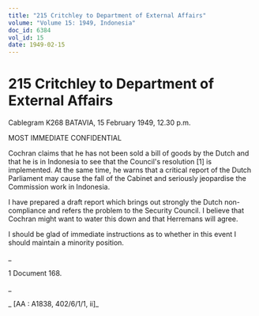 ```yaml
---
title: "215 Critchley to Department of External Affairs"
volume: "Volume 15: 1949, Indonesia"
doc_id: 6384
vol_id: 15
date: 1949-02-15
---
```


# 215 Critchley to Department of External Affairs

Cablegram K268 BATAVIA, 15 February 1949, 12.30 p.m.

MOST IMMEDIATE CONFIDENTIAL

Cochran claims that he has not been sold a bill of goods by the Dutch and that he is in Indonesia to see that the Council's resolution [1] is implemented. At the same time, he warns that a critical report of the Dutch Parliament may cause the fall of the Cabinet and seriously jeopardise the Commission work in Indonesia.

I have prepared a draft report which brings out strongly the Dutch non-compliance and refers the problem to the Security Council. I believe that Cochran might want to water this down and that Herremans will agree.

I should be glad of immediate instructions as to whether in this event I should maintain a minority position.

_

1 Document 168.

_

_ [AA : A1838, 402/6/1/1, ii]_
